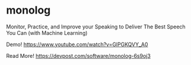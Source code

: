 # monolog
Monitor, Practice, and Improve your Speaking to Deliver The Best Speech You Can (with Machine Learning)

Demo!
https://www.youtube.com/watch?v=GlPGKQVY_A0

Read More!
https://devpost.com/software/monolog-6s9oj3
